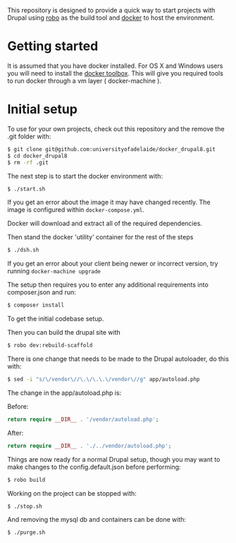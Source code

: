 
This repository is designed to provide a quick way to start projects
with Drupal using [robo](http://robo.li/) as the build tool and [docker](https://www.docker.com/) to host the
environment.

# Getting started

It is assumed that you have docker installed. For OS X and Windows users you will need to install the [docker toolbox](https://www.docker.com/products/docker-toolbox).
This will give you required tools to run docker through a vm layer ( docker-machine ).

# Initial setup

To use for your own projects, check out this repository and the remove the .git folder with:
```bash
$ git clone git@github.com:universityofadelaide/docker_drupal8.git
$ cd docker_drupal8
$ rm -rf .git
```

The next step is to start the docker environment with:
```bash
$ ./start.sh
```

If you get an error about the image it may have changed recently. The image is configured within `docker-compose.yml`.

Docker will download and extract all of the required dependencies.

Then stand the docker 'utility' container for the rest of the steps
```bash
$ ./dsh.sh
```

If you get an error about your client being newer or incorrect version, try running `docker-machine upgrade`

The setup then requires you to enter any additional
requirements into composer.json and run:
```bash
$ composer install
```

To get the initial codebase setup.

Then you can build the drupal site with
```bash
$ robo dev:rebuild-scaffold
```

There is one change that needs to be made to the Drupal autoloader, do this with:
```bash
$ sed -i "s/\/vendor\//\.\/\.\.\/vendor\//g" app/autoload.php
```

The change in the app/autoload.php is:

Before:
```php
return require __DIR__ . '/vendor/autoload.php';
```

After:
```php
return require __DIR__ . './../vendor/autoload.php';
```

Things are now ready for a normal Drupal setup, though you may want to make changes
to the config.default.json before performing:
```bash
$ robo build
```

Working on the project can be stopped with:
```bash
$ ./stop.sh
```

And removing the mysql db and containers can be done with:
```bash
$ ./purge.sh
```
